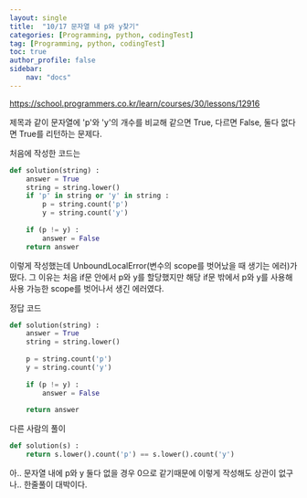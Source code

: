 ```yaml
---
layout: single
title:  "10/17 문자열 내 p와 y찾기"
categories: [Programming, python, codingTest]
tag: [Programming, python, codingTest]
toc: true
author_profile: false
sidebar:
    nav: "docs"
---
```


https://school.programmers.co.kr/learn/courses/30/lessons/12916



제목과 같이 문자열에 'p'와 'y'의 개수를 비교해 같으면 True, 다르면 False, 둘다 없다면 True를 리턴하는 문제다.

처음에 작성한 코드는 

```python
def solution(string) :
    answer = True
    string = string.lower()
    if 'p' in string or 'y' in string :
        p = string.count('p')
        y = string.count('y')
  
	if (p != y) :
        answer = False
	return answer
```

이렇게 작성했는데 UnboundLocalError(변수의 scope를 벗어났을 때 생기는 에러)가 떴다. 그 이유는 처음 if문 안에서 p와 y를 할당했지만 해당 if문 밖에서 p와 y를 사용해 사용 가능한 scope를 벗어나서 생긴 에러였다.



정답 코드

```python
def solution(string) :
    answer = True
    string = string.lower()
    
    p = string.count('p')
    y = string.count('y')
    
    if (p != y) :
        answer = False
       
    return answer
```



다른 사람의 풀이

```python
def solution(s) :
    return s.lower().count('p') == s.lower().count('y')
```

아.. 문자열 내에 p와 y 둘다 없을 경우 0으로 같기때문에 이렇게 작성해도 상관이 없구나.. 한줄풀이 대박이다.